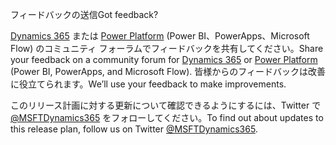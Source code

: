 <!-- This file contains localizable strings used in generating the custom PDF. Do not use as an include file in any web content. -->
<!-- strings for PDF end page -->

<span data-ttu-id="062d9-101">フィードバックの送信</span><span class="sxs-lookup"><span data-stu-id="062d9-101">Got feedback?</span></span>

<span data-ttu-id="062d9-102">[Dynamics 365](https://community.dynamics.com/) または [Power Platform](https://powerusers.microsoft.com/) (Power BI、PowerApps、Microsoft Flow) のコミュニティ フォーラムでフィードバックを共有してください。</span><span class="sxs-lookup"><span data-stu-id="062d9-102">Share your feedback on a community forum for [Dynamics 365](https://community.dynamics.com/) or [Power Platform](https://powerusers.microsoft.com/) (Power BI, PowerApps, and Microsoft Flow).</span></span> <span data-ttu-id="062d9-103">皆様からのフィードバックは改善に役立てられます。</span><span class="sxs-lookup"><span data-stu-id="062d9-103">We’ll use your feedback to make improvements.</span></span>

<span data-ttu-id="062d9-104">このリリース計画に対する更新について確認できるようにするには、Twitter で [@MSFTDynamics365](https://twitter.com/MSFTDynamics365) をフォローしてください。</span><span class="sxs-lookup"><span data-stu-id="062d9-104">To find out about updates to this release plan, follow us on Twitter [@MSFTDynamics365](https://twitter.com/MSFTDynamics365).</span></span>
